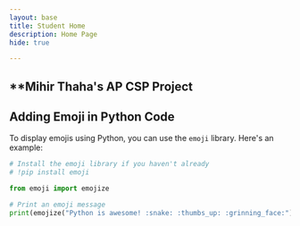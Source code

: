 ```yaml
---
layout: base
title: Student Home 
description: Home Page
hide: true

---
```

## **Mihir Thaha's AP CSP Project
## Adding Emoji in Python Code

To display emojis using Python, you can use the `emoji` library. Here's an example:

```python
# Install the emoji library if you haven't already
# !pip install emoji

from emoji import emojize

# Print an emoji message
print(emojize("Python is awesome! :snake: :thumbs_up: :grinning_face:"))
